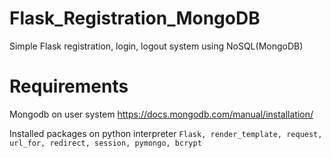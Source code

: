 # Flask_Registration_MongoDB
Simple Flask registration, login, logout system using NoSQL(MongoDB) 

# Requirements 
Mongodb on user system 
https://docs.mongodb.com/manual/installation/

Installed packages on python interpreter
 `Flask, render_template, request, url_for, redirect, session, pymongo, bcrypt`
  